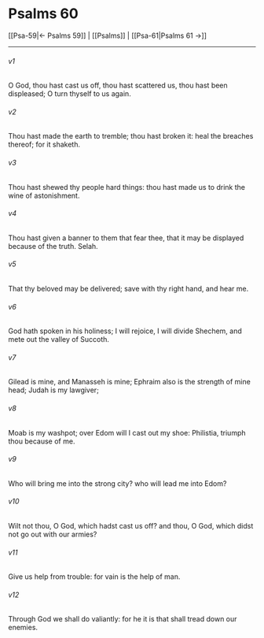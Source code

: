 # Psalms 60

[[Psa-59|← Psalms 59]] | [[Psalms]] | [[Psa-61|Psalms 61 →]]
***

###### v1
O God, thou hast cast us off, thou hast scattered us, thou hast been displeased; O turn thyself to us again.
###### v2
Thou hast made the earth to tremble; thou hast broken it: heal the breaches thereof; for it shaketh.
###### v3
Thou hast shewed thy people hard things: thou hast made us to drink the wine of astonishment.
###### v4
Thou hast given a banner to them that fear thee, that it may be displayed because of the truth. Selah.
###### v5
That thy beloved may be delivered; save with thy right hand, and hear me.
###### v6
God hath spoken in his holiness; I will rejoice, I will divide Shechem, and mete out the valley of Succoth.
###### v7
Gilead is mine, and Manasseh is mine; Ephraim also is the strength of mine head; Judah is my lawgiver;
###### v8
Moab is my washpot; over Edom will I cast out my shoe: Philistia, triumph thou because of me.
###### v9
Who will bring me into the strong city? who will lead me into Edom?
###### v10
Wilt not thou, O God, which hadst cast us off? and thou, O God, which didst not go out with our armies?
###### v11
Give us help from trouble: for vain is the help of man.
###### v12
Through God we shall do valiantly: for he it is that shall tread down our enemies. 
